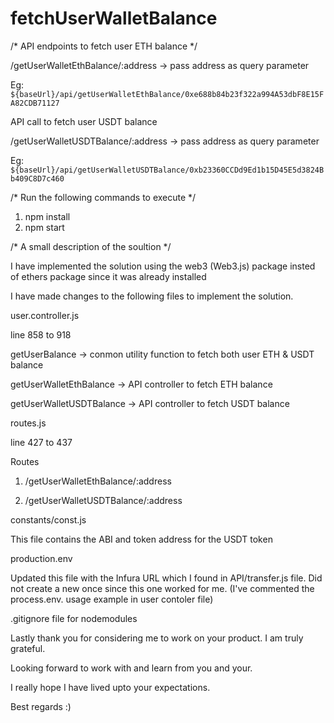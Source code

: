 # fetchUserWalletBalance

/* API endpoints to fetch user ETH balance */

/getUserWalletEthBalance/:address -> pass address as query parameter

Eg:  `${baseUrl}/api/getUserWalletEthBalance/0xe688b84b23f322a994A53dbF8E15FA82CDB71127`

API call to fetch user USDT balance 

/getUserWalletUSDTBalance/:address -> pass address as query parameter

Eg:  `${baseUrl}/api/getUserWalletUSDTBalance/0xb23360CCDd9Ed1b15D45E5d3824Bb409C8D7c460`


/* Run the following commands to execute */

1) npm install 
2) npm start


/* A small description  of the soultion */

I have implemented the solution using the web3 (Web3.js) package insted of ethers package since it was already installed


I have made changes to the following files to implement the solution.

user.controller.js

line 858 to 918

getUserBalance -> conmon utility function to fetch both user ETH & USDT balance

getUserWalletEthBalance -> API controller to fetch ETH balance

getUserWalletUSDTBalance -> API controller to fetch USDT balance


routes.js

line 427 to 437

Routes 

1) /getUserWalletEthBalance/:address 

2) /getUserWalletUSDTBalance/:address 

constants/const.js

This file contains the ABI and token address for the USDT token

production.env 

Updated this file with the Infura URL which I found in API/transfer.js file. Did not create a new once since this one worked for me. (I've commented the process.env. usage example in user contoler file)

.gitignore file for nodemodules


Lastly thank you for considering me to work on your product. I am truly grateful.

Looking forward to work with and learn from you and your.

I really hope I have lived upto your expectations.

Best regards :)